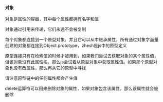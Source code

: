 #### 对象

对象是属性的容器，其中每个属性都拥有名字和值

对象通过引用来传递，它们永远不会被复制

每个对象都连接到一个原型对象，并且它可以从中继承属性，所有通过对象字面量创建的对象都连接到Object.prototype，zhesh是js中的原型定义

原型连接只有在检索值的时候才被用到，如果我们尝试去获取对象的某个属性值，但该对象没有此属性名，那么js会试着从原型对象中获取属性值。如果那个原型对象也没有改属性，那么再从它的原型中寻找

请注意原型链中的任何属性都会产生值

delete运算符可以用来删除对象的属性，如果对象包含该属性，那么该属性就会被删除